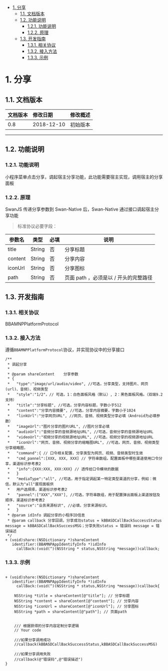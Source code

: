 <!-- TOC -->

- [1. 分享](#1-分享)
    - [1.1. 文档版本](#11-文档版本)
    - [1.2. 功能说明](#12-功能说明)
        - [1.2.1. 功能说明](#121-功能说明)
        - [1.2.2. 原理](#122-原理)
    - [1.3. 开发指南](#13-开发指南)
        - [1.3.1. 相关协议](#131-相关协议)
        - [1.3.2. 接入方法](#132-接入方法)
        - [1.3.3. 示例](#133-示例)

<!-- /TOC -->
# 1. 分享
## 1.1. 文档版本

|文档版本|修改日期|修改概述|
|:--|:--|:--|
|0.8|2018-12-10|初始版本|

--------------------------
## 1.2. 功能说明
### 1.2.1. 功能说明

小程序菜单点击分享，调起宿主分享功能，此功能需要宿主实现，调用宿主的分享面板
 
### 1.2.2. 原理
 
SwanJS 传递分享参数到 Swan-Native 后，Swan-Native 通过接口调起宿主分享功能

> 标准协议必要字段：

|参数名 |类型  |必填  |说明|
|---- | ---- | ---- |---- |
|title |String  |  否  | 分享标题|
|content |String  |  否  | 分享内容|
|iconUrl |String  |  否  | 分享图标|
|path |String  |  否  | 页面 path ，必须是以 / 开头的完整路径|

## 1.3. 开发指南

### 1.3.1. 相关协议
BBAMNPPlatformProtocol
### 1.3.2. 接入方法

遵循`BBAMNPPlatformProtocol`协议，并实现协议中的分享接口

```
/**
 * 调起分享
 *
 * @param shareContent    分享参数
 * {
 *   "type":"image/url/audio/video", //可选，分享类型，支持图片、网页(url)、音频）、视频类型
 *   "style":"1/2"，// 可选，1：白色面板风格（默认）, 2：黑色面板风格。（双端9.2支持）
 *   "title":"分享标题", //可选，分享内容标题，字数小于512
 *   "content":"分享内容摘要", //可选，分享内容摘要，字数小于1024
 *   "linkUrl":"分享网页URL", //网页、音频、视频类型分享必填（Android为必填参数）
 *   "imageUrl":"图片分享的图片URL", //图片分享必填
 *   "audioUrl":"音频分享的音频源地址URL", //可选，音频分享的音频源地址URL
 *   "videoUrl":"视频分享的视频源地址URL", //可选，视频分享的视频源地址URL
 *   "iconUrl":"网页、音频、视频分享的缩略图URL", //可选，网页、音频、视频类型分享缩略图，
 *   "command":{ // 口令相关配置，分享类型为网页、视频、音频类型时生效
 *   "cmd_pannel":[XXX, XXX, XXX] // 字符串数组，配置面板中哪些渠道使用口令分享，渠道标识参考表2
 *   "info":{XXX:XXX, XXX:XXX} // 透传给口令模块的数据
 *   }
 *   "mediaType":"all", //可选，用于指定调起某一特定类型渠道的分享，例如：微信，默认为"all"展现面板供
 *   用户选择择，渠道标识参考表2
 *   "pannel":["XXX","XXX"], //可选，字符串数组，用于配置弹出面板上渠道按钮及顺序，渠道标识参考表2
 *   "source":"业务来源标识", //必填，分享来源标识。
 *   }
 * @param idInfo 调起分享的小程序ID信息
 * @param callback 分享回调，分享成功status = kBBASDCallBackSuccessStatus message = kBBASDCallBackSuccessMSG；分享失败status = 错误码 message = 错误描述
 */
+ (void)share:(NSDictionary *)shareContent
   identifier:(BBAMNPAppIdentifyInfo *)idInfo
     callBack:(void(^)(NSString * status,NSString *message))callback;

```

### 1.3.3. 示例

```

+ (void)share:(NSDictionary *)shareContent
   identifier:(BBAMNPAppIdentifyInfo *)idInfo
     callBack:(void(^)(NSString * status,NSString *message))callback{
    
    NSString *title = shareContent[@"title"]; // 分享标题
    NSString *content = shareContent[@"content"]; // 分享内容
    NSString *iconUrl = shareContent[@"iconUrl"]; // 分享图标
    NSString *path = shareContent[@"path"]; // 页面path

    
    /// 根据获得的分享内容定制分享逻辑
    // Your code
    
    ///如果分享调用成功
    //callback(kBBASDCallBackSuccessStatus,kBBASDCallBackSuccessMSG)
    
    ///如果分享调用失败
    //callback(@"错误码",@"错误描述")
}


```

